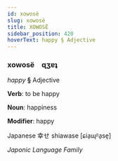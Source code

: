 ```yaml
---
id: xowosë
slug: xowosë
title: XOWOSË
sidebar_position: 420
hoverText: happy § Adjective
---
```


### xowosë&emsp;<span kind="abugida">ɋʒɐʇ</span>

*happy* **§** Adjective

**Verb**: to be happy

**Noun**: happiness

**Modifier**: happy

Japanese 幸せ shiawase [ɕia̠ɰᵝa̠se̞]

*Japonic Language Family*